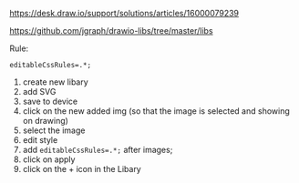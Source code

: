 https://desk.draw.io/support/solutions/articles/16000079239

https://github.com/jgraph/drawio-libs/tree/master/libs


Rule:
```
editableCssRules=.*;
```

1. create new libary
2. add SVG
3. save to device
4. click on the new added img (so that the image is selected and showing on drawing)
5. select the image
6. edit style
7. add `editableCssRules=.*;` after images;
8. click on apply
9. click on the + icon in the Libary
